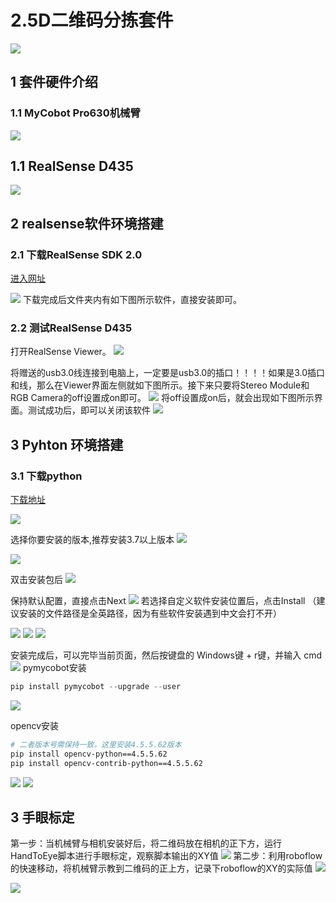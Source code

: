 # 2.5D二维码分拣套件
<img src="../../resources/7-ExamplesRobotsUsing/2.5D/taojian.png" >


## 1 套件硬件介绍
### 1.1 MyCobot Pro630机械臂

<img src="../../resources/4-FirstInstallAndUse/pro 630 cn.png" >

## 1.1 RealSense D435

<img src="../../resources/7-ExamplesRobotsUsing/2.5D/realsense.png" >

## 2 realsense软件环境搭建
### 2.1 下载RealSense SDK 2.0
[进入网址](https://github.com/IntelRealSense/librealsense/releases/tag/v2.50.0)

<img src="../../resources/7-ExamplesRobotsUsing/2.5D/sdk.png" >
下载完成后文件夹内有如下图所示软件，直接安装即可。

### 2.2 测试RealSense D435
打开RealSense Viewer。
<img src="../../resources/7-ExamplesRobotsUsing/2.5D/ceshi.png" >

将赠送的usb3.0线连接到电脑上，一定要是usb3.0的插口！！！！如果是3.0插口和线，那么在Viewer界面左侧就如下图所示。接下来只要将Stereo Module和RGB Camera的off设置成on即可。
<img src="../../resources/7-ExamplesRobotsUsing/2.5D/test1.png" >
将off设置成on后，就会出现如下图所示界面。测试成功后，即可以关闭该软件
<img src="../../resources/7-ExamplesRobotsUsing/2.5D/test2.png" >

## 3 Pyhton 环境搭建
### 3.1 下载python
[下载地址](https://www.python.org/downloads/windows/)

<img src="../../resources/7-ExamplesRobotsUsing/2.5D/python.png" >

选择你要安装的版本,推荐安装3.7以上版本
<img src="../../resources/7-ExamplesRobotsUsing/2.5D/python1.png" >

<img src="../../resources/7-ExamplesRobotsUsing/2.5D/python2.png" >

双击安装包后
<img src="../../resources/7-ExamplesRobotsUsing/2.5D/python3.png" >

保持默认配置，直接点击Next
<img src="../../resources/7-ExamplesRobotsUsing/2.5D/python4.png" >
若选择自定义软件安装位置后，点击Install
（建议安装的文件路径是全英路径，因为有些软件安装遇到中文会打不开）

<img src="../../resources/7-ExamplesRobotsUsing/2.5D/python5.png" >

<img src="../../resources/7-ExamplesRobotsUsing/2.5D/python6.png" >

<img src="../../resources/7-ExamplesRobotsUsing/2.5D/python7.png" >

安装完成后，可以完毕当前页面，然后按键盘的 Windows键 + r键，并输入 cmd
<img src="../../resources/7-ExamplesRobotsUsing/2.5D/python8.png" >
pymycobot安装
  ```python
  pip install pymycobot --upgrade --user
  ```
<img src="../../resources/7-ExamplesRobotsUsing/2.5D/pymycobot1.png" >

opencv安装
```bash
# 二者版本号需保持一致，这里安装4.5.5.62版本
pip install opencv-python==4.5.5.62
pip install opencv-contrib-python==4.5.5.62
```
<img src="../../resources/7-ExamplesRobotsUsing/2.5D/opencv1.png" >
<img src="../../resources/7-ExamplesRobotsUsing/2.5D/opencv2.png" >


## 3 手眼标定

第一步：当机械臂与相机安装好后，将二维码放在相机的正下方，运行HandToEye脚本进行手眼标定，观察脚本输出的XY值
<img src="../../resources/7-ExamplesRobotsUsing/2.5D/eye.png" >
第二步：利用roboflow的快速移动，将机械臂示教到二维码的正上方，记录下roboflow的XY的实际值
<img src="../../resources/7-ExamplesRobotsUsing/2.5D/grap.png" >

<img src="../../resources/7-ExamplesRobotsUsing/2.5D/roboflow.png" >


